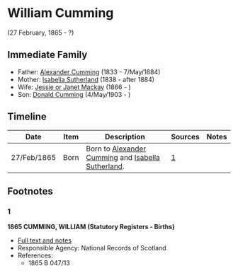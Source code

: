 ﻿---
layout: person
subject_key: i90082380
permalink: /people/i90082380
---

# William Cumming
(27 February, 1865 - ?)

## Immediate Family

* Father: [Alexander Cumming](./@7028096@-alexander-cumming-b1833-d1884-5-7.md) (1833 - 7/May/1884)
* Mother: [Isabella Sutherland](./@79967653@-isabella-sutherland-b1838-d1884.md) (1838 - after 1884)
* Wife: [Jessie or Janet Mackay](./@76315420@-jessie-or-janet-mackay-b1866-d.md) (1866 - )
* Son: [Donald Cumming](./@64759184@-donald-cumming-b1903-5-4-d.md) (4/May/1903 - )

## Timeline

Date | Item | Description | Sources | Notes
---|---|---|---|---
27/Feb/1865 | Born | Born to [Alexander Cumming](./@7028096@-alexander-cumming-b1833-d1884-5-7.md) and [Isabella Sutherland](./@79967653@-isabella-sutherland-b1838-d1884.md). | [1](#1) | 

## Footnotes

### 1

**1865 CUMMING, WILLIAM (Statutory Registers - Births)**

* [Full text and notes](../sources/@65409036@-1865-cumming,-william-statutory-registers-births-.md)
* Responsible Agency: National Records of Scotland
* References: 
  * 1865 B 047/13

